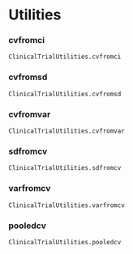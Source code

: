 # Utilities

### cvfromci
```@docs
ClinicalTrialUtilities.cvfromci
```

### cvfromsd
```@docs
ClinicalTrialUtilities.cvfromsd
```

### cvfromvar
```@docs
ClinicalTrialUtilities.cvfromvar
```

### sdfromcv
```@docs
ClinicalTrialUtilities.sdfromcv
```

### varfromcv 
```@docs
ClinicalTrialUtilities.varfromcv 
```

### pooledcv
```@docs
ClinicalTrialUtilities.pooledcv
```
